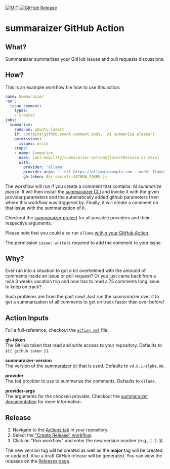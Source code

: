 [![MIT](https://img.shields.io/badge/license-MIT-blue.svg)](https://github.com/ioki-mobility/summaraizer-action/blob/main/LICENSE)
[![GitHub Release](https://img.shields.io/github/v/release/ioki-mobility/summaraizer-action?include_prereleases)](https://github.com/ioki-mobility/summaraizer-action/releases/latest)

# summaraizer GitHub Action

## What?

Summaraizer summarizes your GitHub issues and pull requests discussions.

## How?

This is an example workflow file how to use this action:

```yml
name: Summaraizer
'on':
  issue_comment:
    types:
    - created
jobs:
  summarize:
    runs-on: ubuntu-latest
    if: contains(github.event.comment.body, 'AI summarize please')
    permissions:
      issues: write
    steps:
    - name: Summarize
      uses: ioki-mobility/summaraizer-action@{latestRelease or main}
      with:
        provider: 'ollama'
        provider-args: '--url https://ollama.example.com --model llama3.1'
        gh-token: ${{ secrets.GITHUB_TOKEN }}
```

The workflow will run if you create a comment that contains: _AI summarize please_.
It will then install the [summaraizer CLI](https://github.com/ioki-mobility/summaraizer) and
invoke it with the given provider parameters and the automatically added github parameters
from where this workflow was triggered by.
Finally, it will create a comment on that issue with the summarization of it.

Checkout the [summaraizer project](https://github.com/ioki-mobility/summaraizer) for all possible providers and their respective arguments.

Please note that you could also run `ollama` [within your GitHub Action](https://stackoverflow.com/a/78539440).

The permission `issue: write` is required to add the comment to your issue.

## Why?

Ever run into a situation to got a bit overhelmed with the amound of comments
inside an issue or pull request?
Or you just came back from a nice 3 weeks vacation trip and now has to read
a 75 comments long issue to keep on track?

Such problems are from the past now!
Just run the summaraizer over it to get a summarization of all comments
to get on track faster than ever before!

## Action Inputs

Full a full-reference, checkout the [`action.yml`](action.yml) file.

**gh-token**</br>
The GitHub token that read and write access to your repository. Defaults to `${{ github.token }}`.

**summaraizer-version**</br>
The version of the [summaraizer cli](https://github.com/ioki-mobility/summaraizer/releases) that is used. Defaults to `v0.0.1-alpha.00`.

**provider**</br>
The (ai) provider to use to summarize the comments. Defaults to `ollama`.

**provider-args**</br>
The arguments for the choosen provider. Checkout the [summaraizer documentation](https://github.com/ioki-mobility/summaraizer) for more information.

## Release

1. Navigate to the [Actions tab](../../actions) in your repository.
2. Select the ["Create Release" workflow](../../actions/workflows/release.yml).
3. Click on "Run workflow" and enter the new version number (e.g., `1.2.3`).

The new version tag will be created as well as the **major** tag will be created or updated.
Also a draft GitHub release will be generated. You can view the releases on the [Releases page](../../releases/latest).
